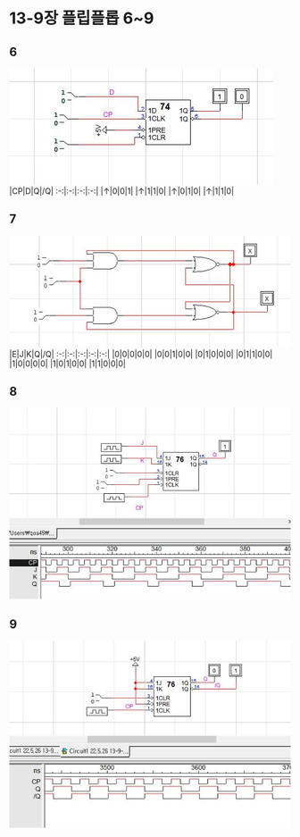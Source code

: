 # 13-9장 플립플롭 6~9
## 6
![1](/img13-9/6.JPG)
|CP|D|Q|/Q|
:-:|:-:|:-:|:-:|
|↑|0|0|1|
|↑|1|1|0|
|↑|0|1|0|
|↑|1|1|0|
## 7
![1](/img13-9/7.JPG)
|E|J|K|Q|/Q|
:-:|:-:|:-:|:-:|:-:|
|0|0|0|0|0|
|0|0|1|0|0|
|0|1|0|0|0|
|0|1|1|0|0|
|1|0|0|0|0|
|1|0|1|0|0|
|1|1|0|0|0|
## 8
![1](/img13-9/8.JPG)
## 9
![1](/img13-9/9.JPG)
